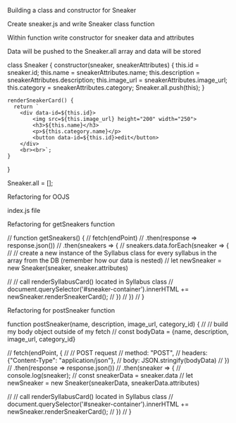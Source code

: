 Building a class and constructor for Sneaker

Create sneaker.js and write Sneaker class function

Within function write constructor for sneaker data and attributes

Data will be pushed to the Sneaker.all array and data will be stored

class Sneaker {
    constructor(sneaker, sneakerAttributes) {
      this.id = sneaker.id;
      this.name = sneakerAttributes.name;
      this.description = sneakerAttributes.description;
      this.image_url = sneakerAttributes.image_url;
      this.category = sneakerAttributes.category;
      Sneaker.all.push(this);
    }
  
    renderSneakerCard() {
      return `
        <div data-id=${this.id}>
            <img src=${this.image_url} height="200" width="250">
            <h3>${this.name}</h3>
            <p>${this.category.name}</p>
            <button data-id=${this.id}>edit</button>
        </div>
        <br><br>`;
    }
}
  
Sneaker.all = [];


Refactoring for OOJS

index.js file

Refactoring for getSneakers function

// function getSneakers() {
//   fetch(endPoint)
//   .then(response => response.json())
//   .then(sneakers => {
//     sneakers.data.forEach(sneaker => {
//       // create a new instance of the Syllabus class for every syllabus in the array from the DB (remember how our data is nested)
//       let newSneaker = new Sneaker(sneaker, sneaker.attributes)

//       // call renderSyllabusCard() located in Syllabus class
//       document.querySelector('#sneaker-container').innerHTML += newSneaker.renderSneakerCard();
//     })
//   })
// }

Refactoring for postSneaker function

function postSneaker(name, description, image_url, category_id) {
//   // build my body object outside of my fetch
//   const bodyData = {name, description, image_url, category_id}

//   fetch(endPoint, {
//     // POST request
//     method: "POST",
//     headers: {"Content-Type": "application/json"},
//     body: JSON.stringify(bodyData)
//   })
//   .then(response => response.json())
//   .then(sneaker => {
//     console.log(sneaker);
//     const sneakerData = sneaker.data
//     let newSneaker = new Sneaker(sneakerData, sneakerData.attributes)

//     // call renderSyllabusCard() located in Syllabus class
//     document.querySelector('#sneaker-container').innerHTML += newSneaker.renderSneakerCard();
//   })
// }